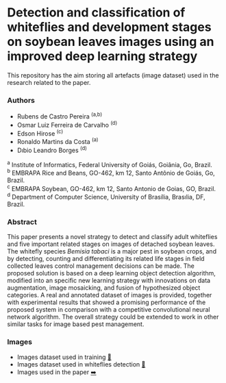 # Detection and classification of whiteflies and development stages on soybean leaves images using an improved deep learning strategy
This repository has the aim storing all artefacts (image dataset) used in the research related to the paper.


### Authors 


- Rubens de Castro Pereira <sup>(a,b)</sup>
- Osmar Luiz Ferreira de Carvalho <sup>(d)</sup>
- Edson Hirose <sup>(c)</sup>
- Ronaldo Martins da Costa <sup>(a)</sup>
- Dıbio Leandro Borges <sup>(d)</sup>

<sup>a</sup> Institute of Informatics, Federal University of Goiás, Goiânia, Go, Brazil. <br/> 
<sup>b</sup> EMBRAPA Rice and Beans, GO-462, km 12, Santo Antônio de Goiás, Go, Brazil. <br/> 
<sup>c</sup> EMBRAPA Soybean, GO-462, km 12, Santo Antonio de Goias, GO, Brazil. <br/> 
<sup>d</sup> Department of Computer Science, University of Brasília, Brasılia, DF, Brazil. <br/> 



### Abstract 

This paper presents a novel strategy to detect and classify adult whiteflies and five important related stages on images of detached soybean leaves. The whitefly species _Bemisia tabaci_ is a major pest in soybean crops, and by detecting, counting and differentiating  its related life stages in field collected leaves control management decisions can be made.  The proposed solution is based on a deep learning object detection algorithm, modified into an specific new learning strategy with innovations on data augmentation, image mosaicking, and fusion of hypothesized object categories. A real and annotated dataset of images is provided, together with experimental results that showed a promising performance of the proposed system in comparison with a competitive convolutional neural network algorithm. The overall strategy could be extended to work in other similar tasks for image based pest management. 


### Images

- Images dataset used in training [:bug:](https://github.com/rubenscp/Whiteflies_Dataset/tree/main/dataset_for_training)
- Images dataset used in whiteflies detection [:bug:](https://github.com/rubenscp/Whiteflies_Dataset/tree/main/dataset_for_detection_test)
- Images used in the paper [:arrow_right:](https://github.com/rubenscp/Whiteflies_Dataset/tree/main/images_of_the_paper)
